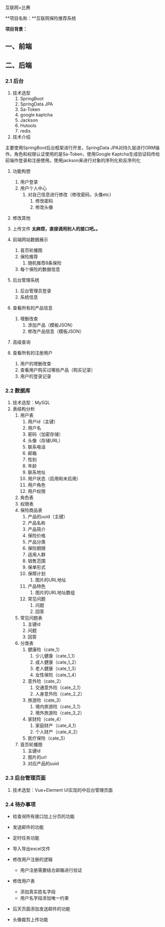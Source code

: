 互联网+比赛



**项目名称：**互联网保险推荐系统

**项目背景：**

## 一、前端

## 二、后端

### 2.1 后台

1. 技术选型
   1. SpringBoot
   2. SpringData JPA
   3. Sa-Token
   4. google kaptcha
   5. Jackson
   6. Hutools
   7. redis
2. 技术介绍

主要使用SpringBoot后台框架进行开发，SpringData JPA对持久层进行ORM操作。角色和权限认证使用的是Sa-Token，使用Google Kaptcha生成验证码传给前端作登录和注册使用。使用jackson来进行对象的序列化和反序列化

1. 功能构想
   1. 用户登录
   2. 用户个人中心
      1. 对自己信息进行修改（修改密码，头像etc）
         1. 修改密码
         2. 修改头像

2. 修改其他

3. 上传文件 **太麻烦，直接调用别人的接口吧。。**

4. 前端网站数据展示
   1. 首页轮播图
   2. 保险推荐 
      1. 随机推荐8条保险
   3. 每个保险的数据信息
5. 后台管理系统
   1. 后台管理员登录
   2. 系统信息

6. 查看所有的产品信息 
   1. 增删改查 
      1. 添加产品（模板JSON）
      2. 修改产品信息（模板JSON）
7. 高级查询
8. 查看所有的注册用户 
   1. 用户的增删改查
   2. 查看用户购买过哪些产品（购买记录）
   3. 用户的登录记录

### 2.2 数据库

1. 技术选型：MySQL
2. 表结构分析 
   1. 用户表 
      1. 用户id（主键）
      2. 用户名
      3. 密码（加密存储）
      4. 头像（存储URL）
      5. 联系电话
      6. 邮箱
      7. 性别
      8. 年龄
      9. 联系地址
      10. 用户状态（启用和未启用）
      11. 用户角色
      12. 用户权限
   2. 角色表
   3. 权限表
   4. 保险商品表 
      1. 产品的uuid（主键）
      2. 产品名称
      3. 产品简介
      4. 保险价格
      5. 产品分类
      6. 保险期限
      7. 适用人群
      8. 销售范围
      9. 保单形式
      10. 保障计划 
          1. 图片的URL地址
      11. 产品特色 
          1. 图片的URL地址数组
      12. 常见问题 
          1. 问题
          2. 回答
   5. 常见问题表 
      1. 主键id
      2. 问题
      3. 回答
   6. 分类表 
      1. 健康险（cate_1） 
         1. 少儿健康（cate_1_1）
         2. 成人健康（cate_1_2）
         3. 老人健康（cate_1_3）
         4. 女性保险（cate_1_4）
      2. 意外险（cate_2） 
         1. 交通意外险（cate_2_1）
         2. 人身意外险（cate_2_2）
      3. 旅游险（cate_3） 
         1. 境内旅游险（cate_3_1）
         2. 境外旅游险（cate_3_2）
      4. 家财险（cate_4） 
         1. 家庭财产（cate_4_1）
         2. 个人财产（cate_4_2）
      5. 医疗保险（cate_5）
   7. 首页轮播图 
      1. 主键id
      2. 图片的url
      3. 对应产品的uuid

### 2.3 后台管理页面

1. 技术选型：Vue+Element UI实现的中后台管理页面

### 2.4 待办事项

- 给查询所有接口加上分页的功能

- 发送邮件的功能

- 定时任务功能
- 导入导出excel文件
- 修改用户注册的逻辑
  - 用户注册需要结合邮箱进行验证

- 修改用户表
  - 添加真实姓名字段
  - 用户名字段添加唯一约束

- 后天页面添加发送邮件的功能

- 头像裁剪上传功能
